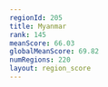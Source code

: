 ```yaml
---
regionId: 205
title: Myanmar
rank: 145
meanScore: 66.03
globalMeanScore: 69.82
numRegions: 220
layout: region_score
---
```

